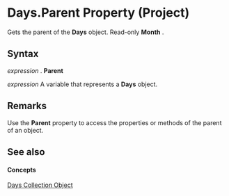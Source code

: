 
# Days.Parent Property (Project)

Gets the parent of the  **Days** object. Read-only **Month** .


## Syntax

 _expression_ . **Parent**

 _expression_ A variable that represents a **Days** object.


## Remarks

Use the  **Parent** property to access the properties or methods of the parent of an object.


## See also


#### Concepts


[Days Collection Object](ac9cc007-a318-c9a8-2e6c-c4834a52d5c2.md)
